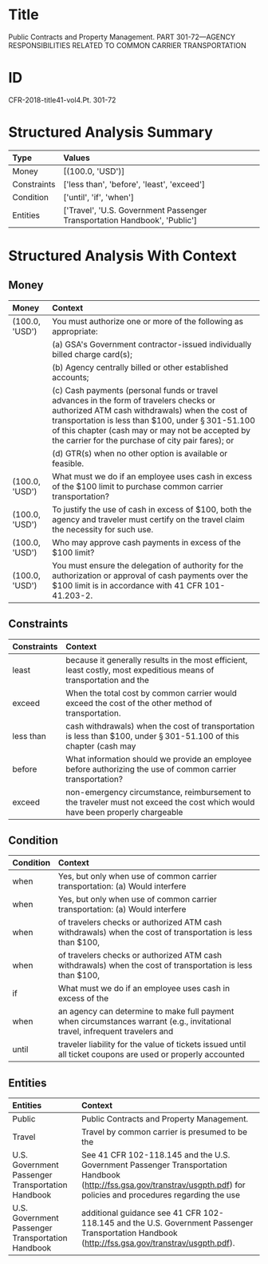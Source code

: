 # Title

 Public Contracts and Property Management. PART 301-72—AGENCY RESPONSIBILITIES RELATED TO COMMON CARRIER TRANSPORTATION


# ID

 CFR-2018-title41-vol4.Pt. 301-72


# Structured Analysis Summary

| Type        | Values                                                                    |
|:------------|:--------------------------------------------------------------------------|
| Money       | [(100.0, 'USD')]                                                          |
| Constraints | ['less than', 'before', 'least', 'exceed']                                |
| Condition   | ['until', 'if', 'when']                                                   |
| Entities    | ['Travel', 'U.S. Government Passenger Transportation Handbook', 'Public'] |


# Structured Analysis With Context

 


## Money

| Money          | Context                                                                                                                                                                                                                                                                                                                            |
|:---------------|:-----------------------------------------------------------------------------------------------------------------------------------------------------------------------------------------------------------------------------------------------------------------------------------------------------------------------------------|
| (100.0, 'USD') | You must authorize one or more of the following as appropriate:                                                                                                                                                                                                                                                                    |
|                |                 (a) GSA's Government contractor-issued individually billed charge card(s);                                                                                                                                                                                                                                         |
|                |                 (b) Agency centrally billed or other established accounts;                                                                                                                                                                                                                                                         |
|                |                 (c) Cash payments (personal funds or travel advances in the form of travelers checks or authorized ATM cash withdrawals) when the cost of transportation is less than $100, under &#167;&#8201;301-51.100 of this chapter (cash may or may not be accepted by the carrier for the purchase of city pair fares); or |
|                |                 (d) GTR(s) when no other option is available or feasible.                                                                                                                                                                                                                                                          |
| (100.0, 'USD') | What must we do if an employee uses cash in excess of the $100 limit to purchase common carrier transportation?                                                                                                                                                                                                                    |
| (100.0, 'USD') | To justify the use of cash in excess of $100, both the agency and traveler must certify on the travel claim the necessity for such use.                                                                                                                                                                                            |
| (100.0, 'USD') | Who may approve cash payments in excess of the $100 limit?                                                                                                                                                                                                                                                                         |
| (100.0, 'USD') | You must ensure the delegation of authority for the authorization or approval of cash payments over the $100 limit is in accordance with 41 CFR 101-41.203-2.                                                                                                                                                                      |


## Constraints

| Constraints   | Context                                                                                                                      |
|:--------------|:-----------------------------------------------------------------------------------------------------------------------------|
| least         | because it generally results in the most efficient, least costly, most expeditious means of transportation and the           |
| exceed        | When the total cost by common carrier would exceed  the cost of the other method of transportation.                          |
| less than     | cash withdrawals) when the cost of transportation is less than $100, under &#167;&#8201;301-51.100 of this chapter (cash may |
| before        | What information should we provide an employee  before  authorizing the use of common carrier transportation?                |
| exceed        | non-emergency circumstance, reimbursement to the traveler must not exceed the cost which would have been properly chargeable |


## Condition

| Condition   | Context                                                                                                                      |
|:------------|:-----------------------------------------------------------------------------------------------------------------------------|
| when        | Yes, but only  when use of common carrier transportation: (a) Would interfere                                                |
| when        | Yes, but only  when use of common carrier transportation: (a) Would interfere                                                |
| when        | of travelers checks or authorized ATM cash withdrawals) when the cost of transportation is less than $100,                   |
| when        | of travelers checks or authorized ATM cash withdrawals) when the cost of transportation is less than $100,                   |
| if          | What must we do  if an employee uses cash in excess of the                                                                   |
| when        | an agency can determine to make full payment when circumstances warrant (e.g., invitational travel, infrequent travelers and |
| until       | traveler liability for the value of tickets issued until all ticket coupons are used or properly accounted                   |


## Entities

| Entities                                          | Context                                                                                                                                                                   |
|:--------------------------------------------------|:--------------------------------------------------------------------------------------------------------------------------------------------------------------------------|
| Public                                            | Public  Contracts and Property Management.                                                                                                                                |
| Travel                                            | Travel by common carrier is presumed to be the                                                                                                                            |
| U.S. Government Passenger Transportation Handbook | See 41 CFR 102-118.145 and the  U.S. Government Passenger Transportation Handbook (http://fss.gsa.gov/transtrav/usgpth.pdf) for policies and procedures regarding the use |
| U.S. Government Passenger Transportation Handbook | additional guidance see 41 CFR 102-118.145 and the U.S. Government Passenger Transportation Handbook  (http://fss.gsa.gov/transtrav/usgpth.pdf).                          |


